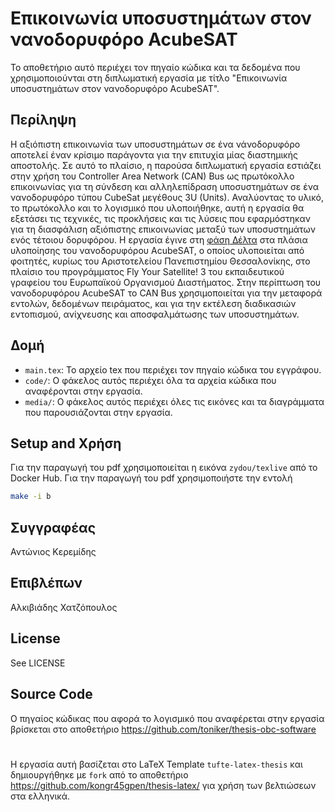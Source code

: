 # Επικοινωνία υποσυστημάτων στον νανοδορυφόρο AcubeSAT

Το αποθετήριο αυτό περιέχει τον πηγαίο κώδικα και τα δεδομένα που χρησιμοποιούνται στη διπλωματική εργασία με τίτλο "Επικοινωνία υποσυστημάτων στον νανοδορυφόρο AcubeSAT".

## Περίληψη

Η αξιόπιστη επικοινωνία των υποσυστημάτων σε ένα νάνοδορυφόρο αποτελεί έναν κρίσιμο παράγοντα για την επιτυχία μίας διαστημικής αποστολής. Σε αυτό το πλαίσιο, η παρούσα διπλωματική εργασία εστιάζει στην χρήση του Controller Area Network (CAN) Bus ως πρωτόκολλο επικοινωνίας για τη σύνδεση και αλληλεπίδραση υποσυστημάτων σε ένα νανοδορυφόρο τύπου CubeSat μεγέθους 3U (Units). Αναλύοντας το υλικό, το πρωτόκολλο και το λογισμικό που υλοποιήθηκε, αυτή η εργασία θα εξετάσει τις τεχνικές, τις προκλήσεις και τις λύσεις που εφαρμόστηκαν για τη διασφάλιση αξιόπιστης επικοινωνίας μεταξύ των υποσυστημάτων ενός τέτοιου δορυφόρου. Η εργασία έγινε στη [φάση Δέλτα](https://www.esa.int/Education/CubeSats_-_Fly_Your_Satellite/FYS_-_Programme_phases) στα πλάσια υλοποίησης του νανοδορυφόρου AcubeSAT, ο οποίος υλοποιείται από φοιτητές, κυρίως του Αριστοτελείου Πανεπιστημίου Θεσσαλονίκης, στο πλαίσιο του προγράμματος Fly Your Satellite! 3 του εκπαιδευτικού γραφείου του Ευρωπαϊκού Οργανισμού Διαστήματος. Στην περίπτωση του νανοδορυφόρου AcubeSAT το CAN Bus χρησιμοποιείται για την μεταφορά εντολών, δεδομένων πειράματος, και για την εκτέλεση διαδικασιών εντοπισμού, ανίχνευσης και αποσφαλμάτωσης των υποσυστημάτων.

## Δομή

- `main.tex`: Το αρχείο tex που περιέχει τον πηγαίο κώδικα του εγγράφου.
- `code/`: Ο φάκελος αυτός περιέχει όλα τα αρχεία κώδικα που αναφέρονται στην εργασία.
- `media/`: Ο φάκελος αυτός περιέχει όλες τις εικόνες και τα διαγράμματα που παρουσιάζονται στην εργασία.

## Setup and Χρήση

Για την παραγωγή του pdf χρησιμοποιείται η εικόνα `zydou/texlive` από το Docker Hub. Για την παραγωγή του pdf χρησιμοποιήστε την εντολή
```bash
make -i b
```

## Συγγραφέας

Αντώνιος Κερεμίδης

## Επιβλέπων

Αλκιβιάδης Χατζόπουλος

## License

See LICENSE

## Source Code

Ο πηγαίος κώδικας που αφορά το λογισμικό που αναφέρεται στην εργασία βρίσκεται στο αποθετήριο
https://github.com/toniker/thesis-obc-software

#

Η εργασία αυτή βασίζεται στο LaTeX Template `tufte-latex-thesis` και δημιουργήθηκε με `fork` από το αποθετήριο https://github.com/kongr45gpen/thesis-latex/ για χρήση των βελτιώσεων στα ελληνικά.

